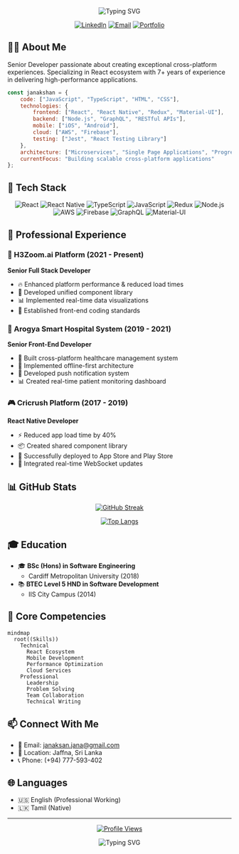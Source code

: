 <div align="center">
  <img src="https://readme-typing-svg.demolab.com?font=Fira+Code&weight=600&size=28&duration=4000&pause=1000&color=70A5FD&center=true&vCenter=true&random=false&width=435&lines=Hi+%F0%9F%91%8B+I'm+Janakshan;Senior+React+Developer;7%2B+Years+of+Experience" alt="Typing SVG" />
</div>

<div align="center">
  
[![LinkedIn](https://img.shields.io/badge/LinkedIn-0077B5?style=for-the-badge&logo=linkedin&logoColor=white)](https://linkedin.com/in/YourProfile)
[![Email](https://img.shields.io/badge/Email-D14836?style=for-the-badge&logo=gmail&logoColor=white)](mailto:janaksan.jana@gmail.com)
[![Portfolio](https://img.shields.io/badge/Portfolio-000000?style=for-the-badge&logo=About.me&logoColor=white)](YourPortfolioURL)

</div>

## 👨‍💻 About Me

Senior Developer passionate about creating exceptional cross-platform experiences. Specializing in React ecosystem with 7+ years of experience in delivering high-performance applications.

```javascript
const janakshan = {
    code: ["JavaScript", "TypeScript", "HTML", "CSS"],
    technologies: {
        frontend: ["React", "React Native", "Redux", "Material-UI"],
        backend: ["Node.js", "GraphQL", "RESTful APIs"],
        mobile: ["iOS", "Android"],
        cloud: ["AWS", "Firebase"],
        testing: ["Jest", "React Testing Library"]
    },
    architecture: ["Microservices", "Single Page Applications", "Progressive Web Apps"],
    currentFocus: "Building scalable cross-platform applications"
};
```

## 🚀 Tech Stack

<div align="center">

![React](https://img.shields.io/badge/React-20232A?style=for-the-badge&logo=react&logoColor=61DAFB)
![React Native](https://img.shields.io/badge/React_Native-20232A?style=for-the-badge&logo=react&logoColor=61DAFB)
![TypeScript](https://img.shields.io/badge/TypeScript-007ACC?style=for-the-badge&logo=typescript&logoColor=white)
![JavaScript](https://img.shields.io/badge/JavaScript-F7DF1E?style=for-the-badge&logo=javascript&logoColor=black)
![Redux](https://img.shields.io/badge/Redux-593D88?style=for-the-badge&logo=redux&logoColor=white)
![Node.js](https://img.shields.io/badge/Node.js-43853D?style=for-the-badge&logo=node.js&logoColor=white)
![AWS](https://img.shields.io/badge/AWS-232F3E?style=for-the-badge&logo=amazon-aws&logoColor=white)
![Firebase](https://img.shields.io/badge/Firebase-FFCA28?style=for-the-badge&logo=firebase&logoColor=black)
![GraphQL](https://img.shields.io/badge/GraphQL-E10098?style=for-the-badge&logo=graphql&logoColor=white)
![Material-UI](https://img.shields.io/badge/Material--UI-0081CB?style=for-the-badge&logo=material-ui&logoColor=white)

</div>

## 💼 Professional Experience

### 🏢 H3Zoom.ai Platform (2021 - Present)
**Senior Full Stack Developer**
- 🔥 Enhanced platform performance & reduced load times
- 🎨 Developed unified component library
- 📊 Implemented real-time data visualizations
- 📝 Established front-end coding standards

### 🏥 Arogya Smart Hospital System (2019 - 2021)
**Senior Front-End Developer**
- 📱 Built cross-platform healthcare management system
- 🔄 Implemented offline-first architecture
- 🔔 Developed push notification system
- 📊 Created real-time patient monitoring dashboard

### 🎮 Cricrush Platform (2017 - 2019)
**React Native Developer**
- ⚡ Reduced app load time by 40%
- 📦 Created shared component library
- 🚀 Successfully deployed to App Store and Play Store
- 🔄 Integrated real-time WebSocket updates

## 📊 GitHub Stats

<div align="center">
  
[![GitHub Streak](https://github-readme-streak-stats.herokuapp.com/?user=YourGitHubUsername&theme=tokyonight)](https://git.io/streak-stats)

[![Top Langs](https://github-readme-stats.vercel.app/api/top-langs/?username=YourGitHubUsername&layout=compact&theme=tokyonight)](https://github.com/anuraghazra/github-readme-stats)

</div>

## 🎓 Education

- 🎓 **BSc (Hons) in Software Engineering**
  - Cardiff Metropolitan University (2018)
- 📚 **BTEC Level 5 HND in Software Development**
  - IIS City Campus (2014)

## 🌟 Core Competencies

```mermaid
mindmap
  root((Skills))
    Technical
      React Ecosystem
      Mobile Development
      Performance Optimization
      Cloud Services
    Professional
      Leadership
      Problem Solving
      Team Collaboration
      Technical Writing
```

## 📫 Connect With Me

- 📧 Email: janaksan.jana@gmail.com
- 📍 Location: Jaffna, Sri Lanka
- 📞 Phone: (+94) 777-593-402

## 🌐 Languages

- 🇺🇸 English (Professional Working)
- 🇱🇰 Tamil (Native)

---

<div align="center">
  
[![Profile Views](https://komarev.com/ghpvc/?username=YourGitHubUsername&color=blueviolet)](https://github.com/YourGitHubUsername)

<img src="https://readme-typing-svg.demolab.com?font=Fira+Code&weight=600&size=24&pause=1000&color=70A5FD&center=true&vCenter=true&random=false&width=435&lines=Open+to+Exciting+Opportunities!;Let's+Connect+and+Collaborate!" alt="Typing SVG" />

</div>
